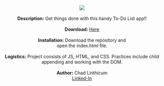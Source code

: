 <p align="center">
<img src="https://user-images.githubusercontent.com/10480470/150588083-69156cc3-a64d-4532-af59-1979a860fd6b.JPG">
<br> 
<br>
<b>Description:</b> Get things done with this handy To-Do List app!!<br>
<br>
  <b>Download: </b><a href="https://github.com/chadLinthicum/APP_To-Do-List_VanillaJS">Here</a><br>
<br>
<b>Installation:</b> Download the repository and<br> open the index.html file.<br>
<br>
 <b>Logistics:</b> Project consists of JS, HTML, and CSS. Practices include child appending and working with the DOM.<br>
<br>
<b>Author:</b> Chad Linthicum<br>
<a href="https://www.linkedin.com/in/chad-a-linthicum/">Linked-In<a>
</p>
